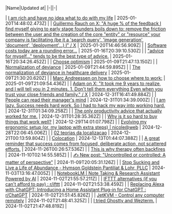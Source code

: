 
|Name|Updated at|
|-||-|

  | [I am rich and have no idea what to do with my life](https://vinay.sh/i-am-rich-and-have-no-idea-what-to-do-with-my-life/) | 2025-01-20T14:48:02.473Z] |
  | [Guillermo Rauch on X: "A huge % of the feedback I find myself giving to early stage founders boils down to: remove the friction between the user and the creation of the core "entity" or "resource" your company is facilitating (be it a 'search query', 'image generation', 'document', 'deployment'…) I" / X](https://x.com/rauchg/status/1879976926233915468) | 2025-01-20T14:46:56.909Z] |
  | [Software costs today are a rounding error...](https://x.com/nikunj/status/1877857853429457007?s=12) | 2025-01-16T20:39:10.530Z] |
  | ["advice for myself..." tends to be the best type of advice.](https://x.com/gritcult/status/1879502429764583649?s=12) | 2025-01-16T20:34:26.452Z] |
  | [Choose optimism](https://x.com/kepano/status/1741122937229590790) | 2025-01-09T21:47:13.150Z] |
  | [Normalization of deviance](https://danluu.com/wat/) | 2025-01-09T21:44:59.895Z] |
  | [The normalization of deviance in healthcare delivery](https://pmc.ncbi.nlm.nih.gov/articles/PMC2821100/) | 2025-01-09T21:30:20.620Z] |
  | [Marc Andreessen on how to choose where to work:](https://x.com/benln/status/1877065091935309941/photo/1) | 2025-01-09T21:09:54.436Z] |
  | [Adam on X: "It took me 9 years to realize, and I will tell you in 2 minutes. 1. Don't tell them everything Even when you trust your close friends and family." / X](https://x.com/AdamColb_/status/1799056218297930088) | 2024-12-31T16:41:49.884Z] |
  | [People can read their manager's mind](https://yosefk.com/blog/people-can-read-their-managers-mind.html) | 2024-12-31T01:34:39.000Z] |
  | [I am lazy. Success needs hard work. So I had to hack my way into working hard.](https://x.com/Kartikayb77/status/1786407564504392047) | 2024-12-31T01:34:09.258Z] |
  | [The only productivity advice that actually worked for me.](https://x.com/Kartikayb77/status/1793289576192286872/photo/1) | 2024-12-31T01:28:35.362Z] |
  | [Why is it so hard to buy things that work well?](https://danluu.com/nothing-works/) | 2024-12-29T14:01:07.798Z] |
  | [Evolving my ergonomic setup (or, my laptop with extra steps) | nicole@web](https://www.ntietz.com/blog/evolving-ergo-setup/) | 2024-12-28T22:06:45.006Z] |
  | [02 teorias da localizacao](https://nedur.ufpr.br/wp-content/uploads/2020/08/02-teorias-da-localizacao.pdf) | 2024-12-21T00:13:59.804Z] |
  | [Colocation](https://kentcdodds.com/blog/colocation) | 2024-12-13T01:44:07.388Z] |
  | [A great reminder that success comes from focused, deliberate action, not scattered efforts.](https://x.com/kpaxs/status/1858370193640079446?s=12) | 2024-11-26T00:26:57.536Z] |
  | [This is why therapy often backfires](https://x.com/oldbooksguy/status/1854174986031997259?s=12) | 2024-11-10T02:14:55.585Z] |
  | [✍️ New post: "Uncontrolled or controlled: A matter of perspective"](https://x.com/samselikoff/status/1854607060161135004?s=12) | 2024-11-09T20:05:31.126Z] |
  | [Stop Sucking and Live a Life of Abundance - Hymson Goldstein Pantiliat & Lohr, PLLC](https://scottsdale-lawyer.com/stop-sucking-and-live-a-life-of-abundance/) | 2024-11-03T13:16:47.005Z] |
  | [NotebookLM | Note Taking & Research Assistant Powered by AI](https://notebooklm.google/) | 2024-11-02T21:55:57.211Z] |
  | [IFTTT alternatives (if you can't afford to pay) : r/ifttt](https://www.reddit.com/r/ifttt/comments/ixy5ke/ifttt_alternatives_if_you_cant_afford_to_pay/) | 2024-11-02T21:53:38.459Z] |
  | [Replacing Alexa with ChatGPT: Introducing a Home Assistant Plug-in for ChatGPT : r/ChatGPT](https://www.reddit.com/r/ChatGPT/comments/12l19lj/replacing_alexa_with_chatgpt_introducing_a_home/) | 2024-11-02T21:51:45.826Z] |
  | [JetKVM - Control any computer remotely](https://www.kickstarter.com/projects/jetkvm/jetkvm) | 2024-11-02T21:48:41.325Z] |
  | [I tried Ghostty and Wezterm.](https://x.com/melkeydev/status/1852466848824225842?s=12) | 2024-11-02T21:47:48.819Z] |